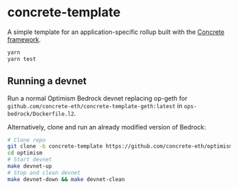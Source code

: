 # concrete-template

A simple template for an application-specific rollup built with the [Concrete framework](https://github.com/concrete-eth/concrete-geth).

```bash
yarn
yarn test
```

## Running a devnet

Run a normal Optimism Bedrock devnet replacing op-geth for `github.com/concrete-eth/concrete-template-geth:latest` in `ops-bedrock/Dockerfile.l2`.

Alternatively, clone and run an already modified version of Bedrock:

```bash
# Clone repo
git clone -b concrete-template https://github.com/concrete-eth/optimism.git
cd optimism
# Start devnet
make devnet-up
# Stop and clean devnet
make devnet-down && make devnet-clean
```